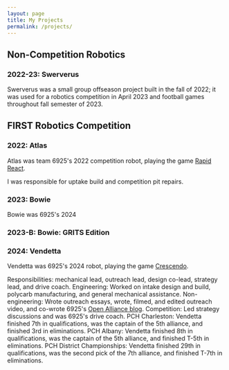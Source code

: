 ```yaml
---
layout: page
title: My Projects
permalink: /projects/
---
```


## Non-Competition Robotics

### 2022-23: Swerverus

Swerverus was a small group offseason project built in the fall of 2022; it was used for a robotics competition in April 2023 and football games throughout fall semester of 2023.

## FIRST Robotics Competition 

### 2022: Atlas 

Atlas was team 6925's 2022 competition robot, playing the game [Rapid React](https://www.youtube.com/watch?v=LgniEjI9cCM).

I was responsible for uptake build and competition pit repairs.  

### 2023: Bowie 

Bowie was 6925's 2024

### 2023-B: Bowie: GRITS Edition 

### 2024: Vendetta

Vendetta was 6925's 2024 robot, playing the game [Crescendo](https://www.youtube.com/watch?v=9keeDyFxzY4). 

Responsibilities: mechanical lead, outreach lead, design co-lead, strategy lead, and drive coach.
Engineering: Worked on intake design and build, polycarb manufacturing, and general mechanical assistance.
Non-engineering: Wrote outreach essays, wrote, filmed, and edited outreach video, and co-wrote 6925's [Open Alliance blog](https://www.chiefdelphi.com/t/frc-team-6925-woodward-academy-robotics-2024-build-thread-open-alliance/443629).
Competition: Led strategy discussions and was 6925's drive coach.
PCH Charleston: Vendetta finished 7th in qualifications, was the captain of the 5th alliance, and finished 3rd in eliminations.
PCH Albany: Vendetta finished 8th in qualifications, was the captain of the 5th alliance, and finished T-5th in eliminations.
PCH District Championships: Vendetta finished 29th in qualifications, was the second pick of the 7th alliance, and finished T-7th in eliminations.
